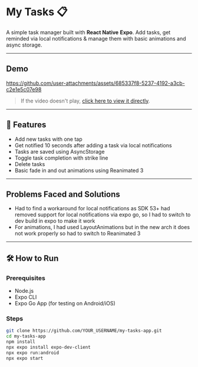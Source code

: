 # My Tasks 📋

A simple task manager built with **React Native**  **Expo**. Add tasks, get reminded via local notifications & manage them with basic animations and async storage.

---

## Demo

https://github.com/user-attachments/assets/685337f8-5237-4192-a3cb-c2e1e5c07e98

> If the video doesn't play, [click here to view it directly](assets/demo.mp4).
---

## 🚀 Features

-  Add new tasks with one tap
-  Get notified 10 seconds after adding a task via local notifications 
-  Tasks are saved using AsyncStorage 
-  Toggle task completion with strike line 
-  Delete tasks
-  Basic fade in and out animations using Reanimated 3

---

## Problems Faced and Solutions
- Had to find a workaround for local notifications as SDK 53+ had removed support for local notifications via expo go, so I had to switch to dev build in expo to make it work
- For animations, I had used LayoutAnimations but in the new arch it does not work properly so had to switch to Reanimated 3 

---- 

## 🛠 How to Run

### Prerequisites

- Node.js
- Expo CLI
- Expo Go App (for testing on Android/iOS)

### Steps

```bash
git clone https://github.com/YOUR_USERNAME/my-tasks-app.git
cd my-tasks-app
npm install
npx expo install expo-dev-client
npx expo run:android
npx expo start
